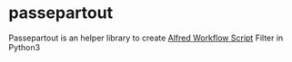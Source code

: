 # passepartout

Passepartout is an helper library to create [Alfred Workflow Script](https://www.alfredapp.com/help/workflows/inputs/script-filter/json/) Filter in Python3
